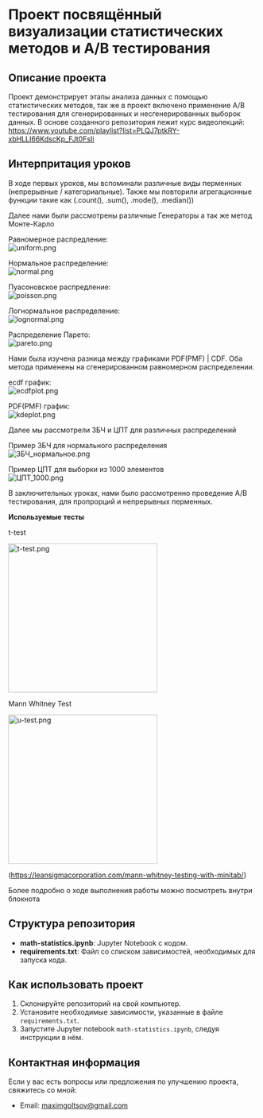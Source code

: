 # Проект посвящённый визуализации статистических методов и A/B тестирования

## Описание проекта
Проект демонстрирует этапы анализа данных с помощью статистических методов, так же в проект включено применение A/B тестирования для сгенерированных и несгенерированных выборок данных. В основе созданного репозитория лежит курс видеолекций: https://www.youtube.com/playlist?list=PLQJ7ptkRY-xbHLLI66KdscKp_FJt0FsIi

## Интерпритация уроков

В ходе первых уроков, мы вспоминали различные виды перменных (непрерывные / категориальные). Также мы повторили агрегационные функции такие как (.count(), .sum(), .mode(), .median())   

Далее нами были рассмотрены различные Генераторы а так же метод Монте-Карло   

Равномерное распредление:  
![uniform.png](images/uniform.png)

Нормальное распределение:  
![normal.png](images/normal.png)

Пуасоновское распредление:  
![poisson.png](images/poisson.png)

Логнормальное распределение:  
![lognormal.png](images/lognormal.png)

Распределение Парето:  
![pareto.png](images/pareto.png)

Нами была изучена разница между графиками PDF(PMF) | CDF. Оба метода применены на сгенерированном равномерном распределении.  

ecdf график:  
![ecdfplot.png](images/ecdfplot.png)

PDF(PMF) график:  
![kdeplot.png](images/kdeplot.png)


Далее мы рассмотрели ЗБЧ и ЦПТ для различных распределений  

Пример ЗБЧ для нормального распределения  
![ЗБЧ_нормальное.png](images/ЗБЧ_нормальное.png)

Пример ЦПТ для выборки из 1000 элементов  
![ЦПТ_1000.png](images/ЦПТ_1000.png)

В заключительных уроках, нами было рассмотренно проведение A/B тестирования, для пропрорций и непрерывных перменных.  

**Используемые тесты**

t-test  

<img src="images/t-test.png" alt="t-test.png" width="300"/>


Mann Whitney Test  

<img src="images/u-test.png" alt="u-test.png" width="300"/>

(https://leansigmacorporation.com/mann-whitney-testing-with-minitab/)

Более подробно о ходе выполнения работы можно посмотреть внутри блокнота  

## Структура репозитория
- **math-statistics.ipynb**: Jupyter Notebook с кодом.
- **requirements.txt**: Файл со списком зависимостей, необходимых для запуска кода.

## Как использовать проект
1. Склонируйте репозиторий на свой компьютер.
2. Установите необходимые зависимости, указанные в файле `requirements.txt`.
3. Запустите Jupyter notebook `math-statistics.ipynb`, следуя инструкции в нём.

## Контактная информация
Если у вас есть вопросы или предложения по улучшению проекта, свяжитесь со мной:
- Email: maximgoltsov@gmail.com
